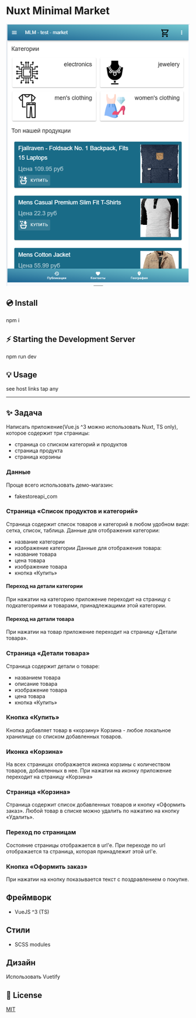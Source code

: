 # Nuxt Minimal Market

![image info](./intro.png)


## 💿 Install

npm i

## ⚡  Starting the Development Server

npm run dev

## 💡 Usage

see host links tap any


 * * * * * * *  * * * * * * *  * * * * * * * 


## ✨ Задача
Написать приложение(Vue.js ^3 можно использовать Nuxt, TS only), которое содержит три страницы:
- страница со списком категорий и продуктов
- страница продукта
- страница корзины

### Данные
Проще всего использовать демо-магазин: 
- fakestoreapi_com

### Страница «Список продуктов и категорий»
Страница содержит список товаров и категорий в любом удобном виде: сетка, список, таблица.
Данные для отображения категории:
- название категории
- изображение категории
Данные для отображения товара:
- название товара
- цена товара
- изображение товара
- кнопка «Купить»

#### Переход на детали категории
При нажатии на категорию приложение переходит на страницу с подкатегориями и товарами, принадлежащими этой категории.

#### Переход на детали товара
При нажатии на товар приложение переходит на страницу «Детали товара».

### Страница «Детали товара»
Страница содержит детали о товаре:
- названием товара
- описание товара
- изображение товара
- цена товара
- кнопка «Купить»

### Кнопка «Купить»
Кнопка добавляет товар в «корзину»
Корзина - любое локальное хранилище со списком добавленных товаров.

### Иконка «Корзина»
На всех страницах отображается иконка корзины с количеством товаров, добавленных в нее. При нажатии на иконку приложение переходит на страницу «Корзина»

### Страница «Корзина»
Страница содержит список добавленных товаров и кнопку «Оформить заказ».
Любой товар в списке можно удалить по нажатию на кнопку «Удалить».

### Переход по страницам
Состояние страницы отображается в url'е. При переходе по url отображается та страница, которая принадлежит этой url'е.

### Кнопка «Оформить заказ»
При нажатии на кнопку показывается текст с поздравлением о покупке.

## Фреймворк
- VueJS ^3 (TS)

## Стили
- SCSS modules

## Дизайн
Использовать Vuetify


## 📑 License
[MIT](http://opensource.org/licenses/MIT)


